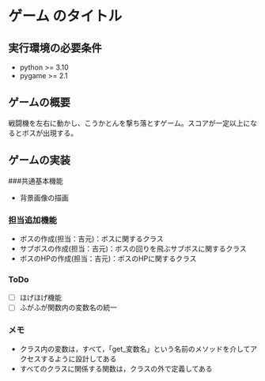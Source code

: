 # ゲーム のタイトル
## 実行環境の必要条件
* python >= 3.10
* pygame >= 2.1

## ゲームの概要
戦闘機を左右に動かし、こうかとんを撃ち落とすゲーム。スコアが一定以上になるとボスが出現する。

## ゲームの実装
###共通基本機能
* 背景画像の描画
### 担当追加機能
* ボスの作成(担当：吉元)：ボスに関するクラス
* サブボスの作成(担当：吉元)：ボスの回りを飛ぶサブボスに関するクラス
* ボスのHPの作成(担当：吉元)：ボスのHPに関するクラス
### ToDo
- [ ] ほげほげ機能
- [ ] ふがふが関数内の変数名の統一
### メモ
* クラス内の変数は，すべて，「get_変数名」という名前のメソッドを介してアクセスするように設計してある
* すべてのクラスに関係する関数は，クラスの外で定義してある
